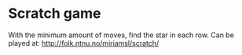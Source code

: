 # Scratch game

With the minimum amount of moves, find the star in each row.
Can be played at: http://folk.ntnu.no/miriamsl/scratch/
